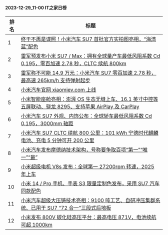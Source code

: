 #### 2023-12-29_11-00  IT之家日榜

| 排名 | 标题|
| --- | ---|
| 1 | [终于不再是谍照！小米汽车 SU7 首批官方实拍图亮相，“海湾蓝”配色](https://www.ithome.com/0/742/088.htm) |
| 2 | [雷军预发布小米 SU7 / Max：拥有全球量产车最低风阻系数 Cd 0.195，零百加速 2.78 秒，CLTC 续航 800km](https://www.ithome.com/0/742/182.htm) |
| 3 | [雷军称不可能 14.9 万元：小米汽车 SU7 零百加速 2.78 秒，最高速 265km/h 支持弹射起步](https://www.ithome.com/0/742/180.htm) |
| 4 | [小米汽车官网 xiaomiev.com 上线](https://www.ithome.com/0/742/199.htm) |
| 5 | [小米智能座舱亮相：澎湃 OS 生态无缝上车、16.1 英寸中控等五屏联动、骁龙 8295、支持苹果 AirPlay 及 CarPlay](https://www.ithome.com/0/742/157.htm) |
| 6 | [小米汽车 SU7 外观、内饰公布：全球轿车最低风阻系数 Cd 0.195，3000mm 轴距](https://www.ithome.com/0/742/173.htm) |
| 7 | [小米汽车 SU7 CLTC 续航 800 公里：101 kWh 宁德时代麒麟电池、充电 5 分钟可开 200 公里](https://www.ithome.com/0/742/181.htm) |
| 8 | [小米汽车发布摩德纳技术架构，号称要争取百项“第一”“唯一”“最”](https://www.ithome.com/0/742/165.htm) |
| 9 | [小米超级电机 V8s 发布：全球第一 27200rpm 转速，2025 年上车](https://www.ithome.com/0/742/122.htm) |
| 10 | [小米 14 / Pro 手机、手表 S3 限量定制色发布，采用 SU7 汽车同款配色](https://www.ithome.com/0/742/184.htm) |
| 11 | [小米汽车超级大压铸技术亮相：9100 吨工艺、自研冲压集群系统、已用于 SU7 “72 合一”三段式后地板](https://www.ithome.com/0/742/135.htm) |
| 12 | [小米发布 800V 碳化硅高压平台：最高电压 871V，电池续航可超 1000km](https://www.ithome.com/0/742/128.htm) |

